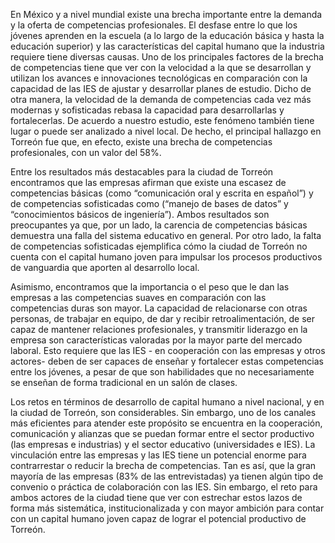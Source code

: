 
En México y a nivel mundial existe una brecha importante entre la demanda y la
oferta de competencias profesionales. El desfase entre lo que los jóvenes aprenden
en la escuela (a lo largo de la educación básica y hasta la educación superior) y las
características del capital humano que la industria requiere tiene diversas causas.
Uno de los principales factores de la brecha de competencias tiene que ver con la
velocidad a la que se desarrollan y utilizan los avances e innovaciones tecnológicas
en comparación con la capacidad de las IES de ajustar y desarrollar planes de
estudio. Dicho de otra manera, la velocidad de la demanda de competencias
cada vez más modernas y sofisticadas rebasa la capacidad para desarrollarlas y
fortalecerlas. De acuerdo a nuestro estudio, este fenómeno también tiene lugar o
puede ser analizado a nivel local. De hecho, el principal hallazgo en Torreón fue
que, en efecto, existe una brecha de competencias profesionales, con un valor del
58%.

Entre los resultados más destacables para la ciudad de Torreón encontramos que
las empresas afirman que existe una escasez de competencias básicas (como
“comunicación oral y escrita en español”) y de competencias sofisticadas como
(“manejo de bases de datos” y “conocimientos básicos de ingeniería”). Ambos
resultados son preocupantes ya que, por un lado, la carencia de competencias
básicas demuestra una falla del sistema educativo en general. Por otro lado, la falta
de competencias sofisticadas ejemplifica cómo la ciudad de Torreón no cuenta
con el capital humano joven para impulsar los procesos productivos de vanguardia
que aporten al desarrollo local.

Asimismo, encontramos que la importancia o el peso que le dan las empresas a
las competencias suaves en comparación con las competencias duras son mayor.
La capacidad de relacionarse con otras personas, de trabajar en equipo, de dar
y recibir retroalimentación, de ser capaz de mantener relaciones profesionales, y
transmitir liderazgo en la empresa son características valoradas por la mayor parte
del mercado laboral. Esto requiere que las IES - en cooperación con las empresas
y otros actores- deben de ser capaces de enseñar y fortalecer estas competencias
entre los jóvenes, a pesar de que son habilidades que no necesariamente se enseñan
de forma tradicional en un salón de clases.

Los retos en términos de desarrollo de capital humano a nivel nacional, y en la ciudad
de Torreón, son considerables. Sin embargo, uno de los canales más eficientes para
atender este propósito se encuentra en la cooperación, comunicación y alianzas
que se puedan formar entre el sector productivo (las empresas e industrias) y el
sector educativo (universidades e IES). La vinculación entre las empresas y las IES
tiene un potencial enorme para contrarrestar o reducir la brecha de competencias.
Tan es así, que la gran mayoría de las empresas (83% de las entrevistadas) ya tienen
algún tipo de convenio o práctica de colaboración con las IES. Sin embargo, el
reto para ambos actores de la ciudad tiene que ver con estrechar estos lazos de
forma más sistemática, institucionalizada y con mayor ambición para contar con un
capital humano joven capaz de lograr el potencial productivo de Torreón.
